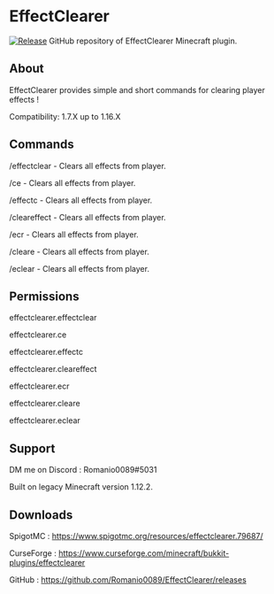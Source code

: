 # EffectClearer
[![Release](https://img.shields.io/badge/release-1.0.1-informational)](https://github.com/Romanio0089/EffectClearer/releases)
GitHub repository of EffectClearer Minecraft plugin.


## About

EffectClearer provides simple and short commands for clearing player effects !

Compatibility: 1.7.X up to 1.16.X

## Commands

/effectclear - Clears all effects from player.

/ce - Clears all effects from player.

/effectc - Clears all effects from player.

/cleareffect - Clears all effects from player.

/ecr - Clears all effects from player.

/cleare - Clears all effects from player.

/eclear - Clears all effects from player.

## Permissions

effectclearer.effectclear

effectclearer.ce

effectclearer.effectc

effectclearer.cleareffect

effectclearer.ecr

effectclearer.cleare

effectclearer.eclear

## Support

DM me on Discord : Romanio0089#5031

Built on legacy Minecraft version 1.12.2.

## Downloads

SpigotMC : https://www.spigotmc.org/resources/effectclearer.79687/

CurseForge : https://www.curseforge.com/minecraft/bukkit-plugins/effectclearer

GitHub : https://github.com/Romanio0089/EffectClearer/releases

